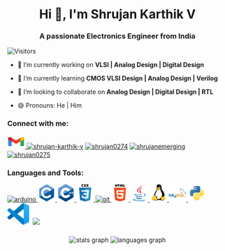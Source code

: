 


<h1 align="center">Hi 👋, I'm Shrujan Karthik V</h1>
<h3 align="center">A passionate Electronics Engineer from India</h3>

![Visitors](https://api.visitorbadge.io/api/visitors?path=https%3A%2F%2Fgithub.com%2Fshrujan0274%2Fshrujan0274ni%2Fgithub-visitors-badge&label=PROFILE%20VIEWS&labelColor=%23697689&countColor=%2302066f&style=default&labelStyle=none)

- 🔭 I’m currently working on **VLSI | Analog Design | Digital Design**

- 🌱 I’m currently learning **CMOS VLSI Design | Analog Design | Verilog**

- 👯 I’m looking to collaborate on **Analog Design | Digital Design | RTL**

- 😄 Pronouns: He | Him
  
<h3 align="left">Connect with me:</h3>
<p align="left">
  <a href="mailto:shrujanemerging@gmail.com">
    <img src="https://raw.githubusercontent.com/github/explore/8f19e4dbbf13418dc1b1d58bb265953553c15a46/topics/gmail/gmail.png" alt="Gmail Badge" height="30" width="40"/>
  </a>
<a href="https://linkedin.com/in/shrujan-karthik-v" target="blank"><img align="center" src="https://raw.githubusercontent.com/rahuldkjain/github-profile-readme-generator/master/src/images/icons/Social/linked-in-alt.svg" alt="shrujan-karthik-v" height="30" width="40" /></a>
<a href="https://www.codechef.com/users/shrujan0274" target="blank"><img align="center" src="https://cdn.jsdelivr.net/npm/simple-icons@3.1.0/icons/codechef.svg" alt="shrujan0274" height="30" width="40" /></a>
<a href="https://www.hackerrank.com/shrujanemerging" target="blank"><img align="center" src="https://raw.githubusercontent.com/rahuldkjain/github-profile-readme-generator/master/src/images/icons/Social/hackerrank.svg" alt="shrujanemerging" height="30" width="40" /></a>
<a href="https://www.leetcode.com/shrujan0275" target="blank"><img align="center" src="https://raw.githubusercontent.com/rahuldkjain/github-profile-readme-generator/master/src/images/icons/Social/leet-code.svg" alt="shrujan0275" height="30" width="40" /></a>
</p>

<h3 align="left">Languages and Tools:</h3>
<p align="left"> 
<a href="https://www.arduino.cc/" target="_blank" rel="noreferrer"> 
    <img src="https://cdn.worldvectorlogo.com/logos/arduino-1.svg" alt="arduino" width="40" height="40"/> 
</a> 
<a href="https://www.cprogramming.com/" target="_blank" rel="noreferrer"> 
  <img src="https://raw.githubusercontent.com/devicons/devicon/master/icons/c/c-original.svg" alt="c" width="40" height="40"/> 
</a> 
<a href="https://www.w3schools.com/cpp/" target="_blank" rel="noreferrer"> 
  <img src= "https://raw.githubusercontent.com/devicons/devicon/master/icons/cplusplus/cplusplus-original.svg" alt="cplusplus" width="40" height="40"/> 
</a> 
<a href="https://www.w3schools.com/css/" target="_blank" rel="noreferrer"> 
  <img src="https://raw.githubusercontent.com/devicons/devicon/master/icons/css3/css3-original-wordmark.svg" alt="css3" width="40" height="40"/> 
</a> 
<a href="https://git-scm.com/" target="_blank" rel="noreferrer"> 
  <img src="https://www.vectorlogo.zone/logos/git-scm/git-scm-icon.svg" alt="git" width="40" height="40"/> 
</a> 
<a href="https://www.w3.org/html/" target="_blank" rel="noreferrer"> 
  <img src="https://raw.githubusercontent.com/devicons/devicon/master/icons/html5/html5-original-wordmark.svg" alt="html5" width="40" height="40"/> 
</a> 
<a href="https://www.java.com" target="_blank" rel="noreferrer"> 
  <img src="https://raw.githubusercontent.com/devicons/devicon/master/icons/java/java-original.svg" alt="java" width="40" height="40"/> 
</a> 
<a href="https://www.linux.org/" target="_blank" rel="noreferrer"> 
  <img src="https://raw.githubusercontent.com/devicons/devicon/master/icons/linux/linux-original.svg" alt="linux" width="40" height="40"/> 
</a> 
<a href="https://www.mysql.com/" target="_blank" rel="noreferrer"> 
  <img src="https://raw.githubusercontent.com/devicons/devicon/master/icons/mysql/mysql-original-wordmark.svg" alt="mysql" width="40" height="40"/> 
</a> 
<a href="https://www.python.org" target="_blank" rel="noreferrer"> 
  <img src="https://raw.githubusercontent.com/devicons/devicon/master/icons/python/python-original.svg" alt="python" width="40" height="40"/> 
</a> 
<img width=50px src="https://raw.githubusercontent.com/github/explore/80688e429a7d4ef2fca1e82350fe8e3517d3494d/topics/visual-studio-code/visual-studio-code.png">&nbsp;
<img width=50px src="https://cdn.freebiesupply.com/logos/large/2x/eclipse-11-logo-png-transparent.png">&nbsp;
</p>
 

###

<div align="center">
  <img src="https://github-readme-stats.vercel.app/api?username=shrujan0274&hide_title=false&hide_rank=false&show_icons=true&include_all_commits=true&count_private=true&disable_animations=false&theme=dracula&locale=en&hide_border=false" height="150" alt="stats graph"  />
  <img src="https://github-readme-stats.vercel.app/api/top-langs?username=shrujan0274&locale=en&hide_title=false&layout=compact&card_width=320&langs_count=5&theme=dracula&hide_border=false" height="150" alt="languages graph"  />
</div>

###

###
